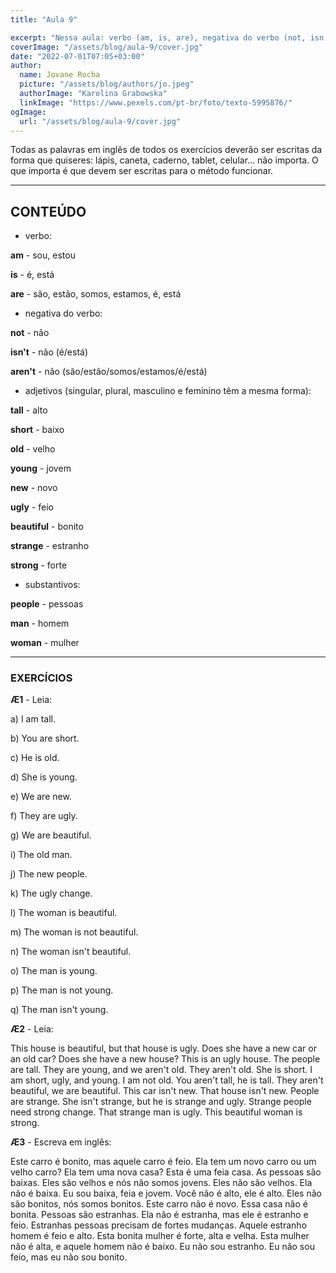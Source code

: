 ```yaml
---
title: "Aula 9"

excerpt: "Nessa aula: verbo (am, is, are), negativa do verbo (not, isn't, aren't), adjetivos (tall, short, old, young new, ugly, beautiful, strange), substantivos (people, man, woman)."
coverImage: "/assets/blog/aula-9/cover.jpg"
date: "2022-07-01T07:05+03:00"
author:
  name: Jovane Rocha
  picture: "/assets/blog/authors/jo.jpeg"
  authorImage: "Karolina Grabowska"
  linkImage: "https://www.pexels.com/pt-br/foto/texto-5995876/"
ogImage:
  url: "/assets/blog/aula-9/cover.jpg"
---
```


Todas as palavras em inglês de todos os exercícios deverão ser escritas da forma que quiseres:
lápis, caneta, caderno, tablet, celular... não importa. O que importa é
que devem ser escritas para o método funcionar.

---

## CONTEÚDO

- verbo:

**am** - sou, estou

**is** - é, está

**are** - são, estão, somos, estamos, é, está

- negativa do verbo:

**not** - não

**isn't** - não (é/está)

**aren't** - não (são/estão/somos/estamos/é/está)

- adjetivos (singular, plural, masculino e feminino têm a mesma forma):

**tall** - alto

**short** - baixo

**old** - velho

**young** - jovem

**new** - novo

**ugly** - feio

**beautiful** - bonito

**strange** - estranho

**strong** - forte

- substantivos:

**people** - pessoas

**man** - homem

**woman** - mulher

---

### EXERCÍCIOS

**Æ1** - Leia:

a) I am tall.

b) You are short.

c) He is old.

d) She is young.

e) We are new.

f) They are ugly.

g) We are beautiful.

i) The old man.

j) The new people.

k) The ugly change.

l) The woman is beautiful.

m) The woman is not beautiful.

n) The woman isn't beautiful.

o) The man is young.

p) The man is not young.

q) The man isn't young.

**Æ2** - Leia:

This house is beautiful, but that house is ugly.
Does she have a new car or an old car? Does she have a new house? This
is an ugly house. The people are tall. They are young, and we aren't old.
They aren't old. She is short. I am short, ugly, and young. I am not
old. You
aren't tall, he is tall. They aren't beautiful, we are beautiful. This car
isn't new. That house isn't new. People are strange. She isn't strange,
but he is strange and ugly. Strange people need strong change. That strange
man is ugly. This beautiful woman is strong.

**Æ3** - Escreva em inglês:

Este carro é bonito, mas aquele carro é feio. Ela tem um novo carro ou um velho carro? Ela tem uma nova casa? Esta é uma feia casa. As pessoas são baixas. Eles são velhos e nós não somos jovens. Eles não são velhos. Ela não é baixa. Eu sou baixa, feia e jovem. Você não é alto, ele é alto. Eles não são bonitos, nós somos bonitos. Este carro não é novo. Essa casa não é bonita. Pessoas são estranhas. Ela não é estranha, mas ele é estranho e feio. Estranhas pessoas precisam de fortes mudanças. Aquele estranho homem é feio e alto. Esta bonita mulher é forte, alta e velha. Esta mulher não é alta, e aquele homem não é baixo. Eu não sou estranho. Eu não sou feio, mas eu não sou bonito.
